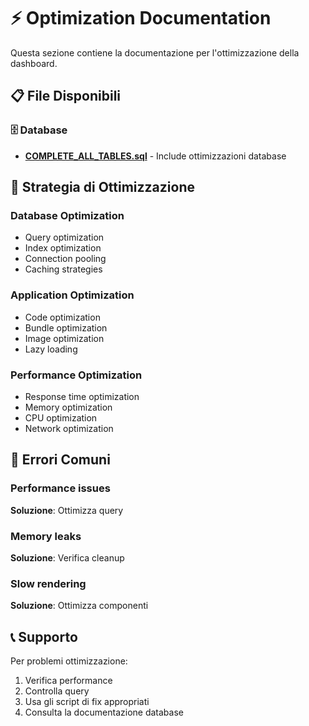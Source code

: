 # ⚡ Optimization Documentation

Questa sezione contiene la documentazione per l'ottimizzazione della dashboard.

## 📋 File Disponibili

### 🗄️ Database
- **[COMPLETE_ALL_TABLES.sql](../database/COMPLETE_ALL_TABLES.sql)** - Include ottimizzazioni database

## 🎯 Strategia di Ottimizzazione

### Database Optimization
- Query optimization
- Index optimization
- Connection pooling
- Caching strategies

### Application Optimization
- Code optimization
- Bundle optimization
- Image optimization
- Lazy loading

### Performance Optimization
- Response time optimization
- Memory optimization
- CPU optimization
- Network optimization

## 🚨 Errori Comuni

### Performance issues
**Soluzione**: Ottimizza query

### Memory leaks
**Soluzione**: Verifica cleanup

### Slow rendering
**Soluzione**: Ottimizza componenti

## 📞 Supporto

Per problemi ottimizzazione:
1. Verifica performance
2. Controlla query
3. Usa gli script di fix appropriati
4. Consulta la documentazione database
